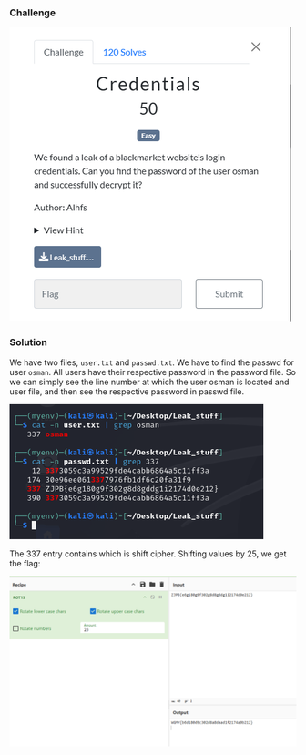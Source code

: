 ### Challenge

![Challenge](./challenge.png)


### Solution

We have two files, `user.txt` and `passwd.txt`. We have to find the passwd for user `osman`. All users have their respective password in the password file. So we can simply see the line number at which the user osman is located and user file, and then see the respective password in passwd file. 


![Credentials](./credentials.png)


The 337 entry contains which is shift cipher. Shifting values by 25, we get the flag:

![flag](./flag.png)